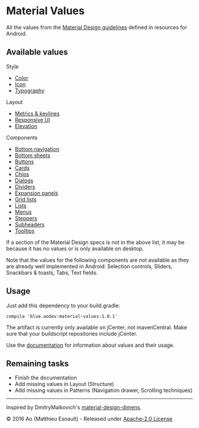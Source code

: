 Material Values
===============

All the values from the [Material Design guidelines](https://material.google.com) defined in resources for Android.


Available values
----------------

Style
- [Color](https://aodevblue.github.io/MaterialValues/style/colors/) 
- [Icon](https://aodevblue.github.io/MaterialValues/style/icons/)
- [Typography](https://aodevblue.github.io/MaterialValues/style/typography/)

Layout
- [Metrics & keylines](https://aodevblue.github.io/MaterialValues/layout/keylines/)
- [Responsive UI](https://aodevblue.github.io/MaterialValues/layout/responsive_ui/)
- [Elevation](https://github.com/AoDevBlue/MaterialValues/blob/master/material-values/src/main/res-layout/values/elevation.xml)

Components
- [Bottom navigation](https://github.com/AoDevBlue/MaterialValues/blob/master/material-values/src/main/res-component/values/bottom_navigation.xml)
- [Bottom sheets](https://github.com/AoDevBlue/MaterialValues/blob/master/material-values/src/main/res-component/values/bottom_sheet.xml)
- [Buttons](https://github.com/AoDevBlue/MaterialValues/blob/master/material-values/src/main/res-component/values/button.xml)
- [Cards](https://github.com/AoDevBlue/MaterialValues/blob/master/material-values/src/main/res-component/values/card.xml)
- [Chips](https://github.com/AoDevBlue/MaterialValues/blob/master/material-values/src/main/res-component/values/dialog.xml)
- [Dialogs](https://github.com/AoDevBlue/MaterialValues/blob/master/material-values/src/main/res-component/values/dialog.xml)
- [Dividers](https://github.com/AoDevBlue/MaterialValues/blob/master/material-values/src/main/res-component/values/divider.xml)
- [Expansion panels](https://github.com/AoDevBlue/MaterialValues/blob/master/material-values/src/main/res-component/values/expansion_panel.xml)
- [Grid lists](https://github.com/AoDevBlue/MaterialValues/blob/master/material-values/src/main/res-component/values/grid_list.xml)
- [Lists](https://github.com/AoDevBlue/MaterialValues/blob/master/material-values/src/main/res-component/values/list.xml)
- [Menus](https://github.com/AoDevBlue/MaterialValues/blob/master/material-values/src/main/res-component/values/menu.xml)
- [Steppers](https://github.com/AoDevBlue/MaterialValues/blob/master/material-values/src/main/res-component/values/stepper.xml)
- [Subheaders](https://github.com/AoDevBlue/MaterialValues/blob/master/material-values/src/main/res-component/values/subheader.xml)
- [Tooltips](https://github.com/AoDevBlue/MaterialValues/blob/master/material-values/src/main/res-component/values/tooltip.xml)


If a section of the Material Design specs is not in the above list, it may be because it has no values or is only available on desktop.

Note that the values for the following components are not available as they are already well implemented in Android: Selection controls, Sliders, Snackbars & toasts, Tabs, Text fields.


Usage
-----

Just add this dependency to your build.gradle:
```
compile 'blue.aodev:material-values:1.0.1'
```

The artifact is currently only available on jCenter, not mavenCentral.
Make sure that your buildscript repositories include jCenter.

Use the [documentation](https://aodevblue.github.io/MaterialValues/) for information about values and their usage.


Remaining tasks
---------------

- Finish the documentation
- Add missing values in Layout (Structure)
- Add missing values in Patterns (Navigation drawer, Scrolling techniques)


-----

Inspired by DmitryMalkovich's [material-design-dimens](https://github.com/DmitryMalkovich/material-design-dimens).

© 2016 Ao (Matthieu Esnault) - Released under [Apache-2.0 License](https://raw.githubusercontent.com/AoDevBlue/MaterialValues/master/LICENSE)

